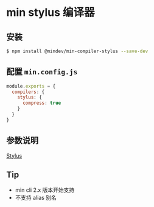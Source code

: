 # min stylus 编译器

## 安装

``` bash
$ npm install @mindev/min-compiler-stylus --save-dev
```


## 配置 `min.config.js`

``` js
module.exports = {
  compilers: {
    stylus: {
      compress: true
    }
  }
}
```

## 参数说明

[Stylus](http://www.zhangxinxu.com/jq/stylus/js.php)

## Tip

- min cli 2.x 版本开始支持
- 不支持 alias 别名
